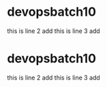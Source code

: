 # devopsbatch10
this is line 2 add 
this is line 3 add
# devopsbatch10
this is line 2 add 
this is line 3 add
